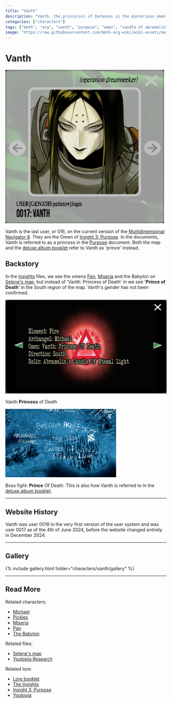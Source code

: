 ```yaml
---
title: "Vanth"
description: "Vanth, the prince(ss) of Darkness is the mysterious omen of purpose. They carry the candle of Abremalin."
categories: ["characters"]
tags: ["bmth", "arg", "vanth", "purpose", "omen", "candle of abremalin", "pickles", "mat nicholls"]
image: "https://raw.githubusercontent.com/bmth-arg-wiki/wiki-assets/main/characters/vanth/vanth-300x300.png"
---
```

# Vanth

![Vanth's Avatar](https://raw.githubusercontent.com/bmth-arg-wiki/wiki-assets/main/characters/vanth/17vanth.png)

Vanth is the last user, or 016, on the current version of the [Multidimensional Navigator 8](../website/website).
They are the Omen of [Insight 3: Purpose](../lore/insight3-purpose). In the documents, Vanth is referred to as a princess 
in the [Purpose](../lore/insight3-purpose) document. Both the map and the [deluxe album booklet](../lore/booklet) refer 
to Vanth as 'prince' instead.

## Backstory

In the [insights](../lore/insights) files, we see the omens [Pan](pan), [Miseria](miseria) and the Babylon on 
[Selene's map](../for-sof#YOUTOPIA_selenes_mapvis), but instead of 'Vanth: Princess of Death' in
we see '**Prince of Death**' in the South region of the map. Vanth's gender has not been confirmed.

![Vanth (female)](https://raw.githubusercontent.com/bmth-arg-wiki/wiki-assets/main/lore/insights/purpose/gallery/purpose2.png)

Vanth **Princess** of Death

![Vanth (male)](https://raw.githubusercontent.com/bmth-arg-wiki/wiki-assets/main/lore/insights/purpose/princeofdeath.png)

Boss fight: **Prince** Of Death. This is also how Vanth is referred to in the [deluxe album booklet](../lore/booklet).

***

## Website History

Vanth was user 0018 in the very first version of the user system and was user 0017 as of the 4th of June 2024, 
before the website changed entirely in December 2024.

***

## Gallery

{% include gallery.html folder="characters/vanth/gallery" %}

***

## Read More

Related characters:

- [Michael](michael)
- [Pickles](pickles)
- [Miseria](miseria)
- [Pan](pan)
- [The Babylon](babylon)

Related files:

- [Selene's map](../for-sof/selenes_map)
- [Youtopia Research](../for-sof/selene_youtopia_doc)

Related lore:

- [Lore booklet](../lore/booklet)
- [The Insights](../lore/insights)
- [Insight 3: Purpose](../lore/insight3-purpose)
- [Youtopia](../lore/youtopia)


